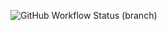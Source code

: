 ![GitHub Workflow Status (branch)](https://img.shields.io/github/actions/workflow/status/Yehtetag11/DevOpsLab/ci.yml?branch=develop&style=flat-square)
